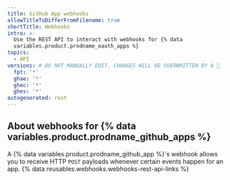 ```yaml
---
title: GitHub App webhooks
allowTitleToDifferFromFilename: true
shortTitle: Webhooks
intro: >-
  Use the REST API to interact with webhooks for {% data
  variables.product.prodname_oauth_apps %}
topics:
  - API
versions: # DO NOT MANUALLY EDIT. CHANGES WILL BE OVERWRITTEN BY A 🤖
  fpt: '*'
  ghae: '*'
  ghec: '*'
  ghes: '*'
autogenerated: rest
---
```


## About webhooks for {% data variables.product.prodname_github_apps %}

A {% data variables.product.prodname_github_app %}'s webhook allows you to receive HTTP `POST` payloads whenever certain events happen for an app. {% data reusables.webhooks.webhooks-rest-api-links %}

<!-- Content after this section is automatically generated -->
